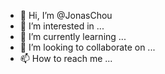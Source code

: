 - 👋 Hi, I’m @JonasChou
- 👀 I’m interested in ...
- 🌱 I’m currently learning ...
- 💞️ I’m looking to collaborate on ...
- 📫 How to reach me ...

<!---
JonasChou/JonasChou is a ✨ special ✨ repository because its `README.md` (this file) appears on your GitHub profile.
You can click the Preview link to take a look at your changes.
--->
